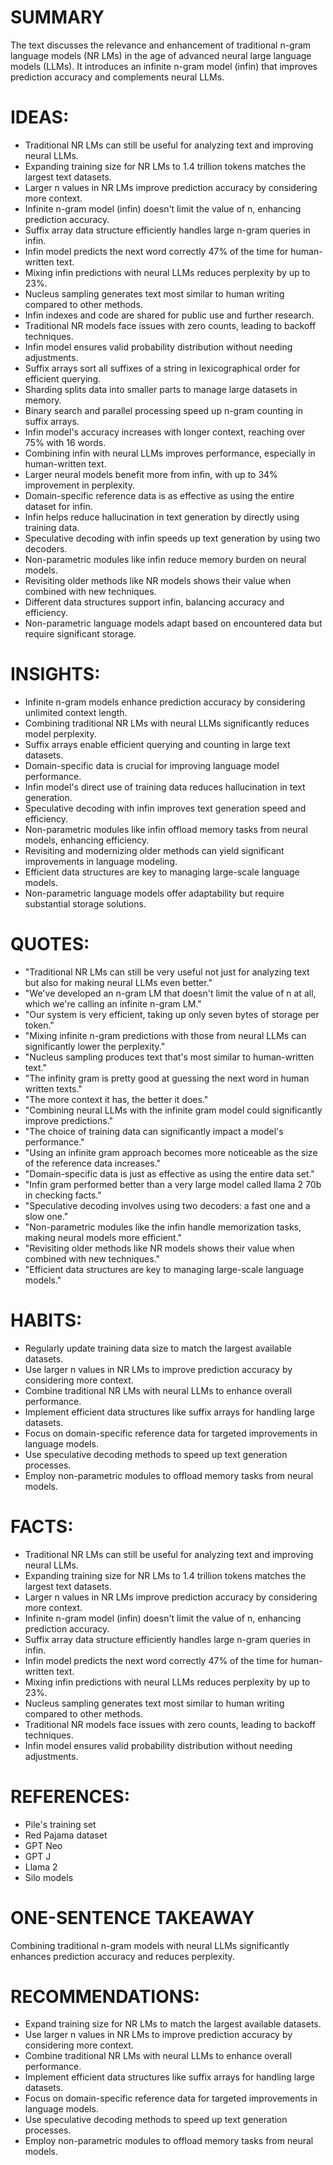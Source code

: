 # SUMMARY
The text discusses the relevance and enhancement of traditional n-gram language models (NR LMs) in the age of advanced neural large language models (LLMs). It introduces an infinite n-gram model (infin) that improves prediction accuracy and complements neural LLMs.

# IDEAS:
- Traditional NR LMs can still be useful for analyzing text and improving neural LLMs.
- Expanding training size for NR LMs to 1.4 trillion tokens matches the largest text datasets.
- Larger n values in NR LMs improve prediction accuracy by considering more context.
- Infinite n-gram model (infin) doesn't limit the value of n, enhancing prediction accuracy.
- Suffix array data structure efficiently handles large n-gram queries in infin.
- Infin model predicts the next word correctly 47% of the time for human-written text.
- Mixing infin predictions with neural LLMs reduces perplexity by up to 23%.
- Nucleus sampling generates text most similar to human writing compared to other methods.
- Infin indexes and code are shared for public use and further research.
- Traditional NR models face issues with zero counts, leading to backoff techniques.
- Infin model ensures valid probability distribution without needing adjustments.
- Suffix arrays sort all suffixes of a string in lexicographical order for efficient querying.
- Sharding splits data into smaller parts to manage large datasets in memory.
- Binary search and parallel processing speed up n-gram counting in suffix arrays.
- Infin model's accuracy increases with longer context, reaching over 75% with 16 words.
- Combining infin with neural LLMs improves performance, especially in human-written text.
- Larger neural models benefit more from infin, with up to 34% improvement in perplexity.
- Domain-specific reference data is as effective as using the entire dataset for infin.
- Infin helps reduce hallucination in text generation by directly using training data.
- Speculative decoding with infin speeds up text generation by using two decoders.
- Non-parametric modules like infin reduce memory burden on neural models.
- Revisiting older methods like NR models shows their value when combined with new techniques.
- Different data structures support infin, balancing accuracy and efficiency.
- Non-parametric language models adapt based on encountered data but require significant storage.

# INSIGHTS:
- Infinite n-gram models enhance prediction accuracy by considering unlimited context length.
- Combining traditional NR LMs with neural LLMs significantly reduces model perplexity.
- Suffix arrays enable efficient querying and counting in large text datasets.
- Domain-specific data is crucial for improving language model performance.
- Infin model's direct use of training data reduces hallucination in text generation.
- Speculative decoding with infin improves text generation speed and efficiency.
- Non-parametric modules like infin offload memory tasks from neural models, enhancing efficiency.
- Revisiting and modernizing older methods can yield significant improvements in language modeling.
- Efficient data structures are key to managing large-scale language models.
- Non-parametric language models offer adaptability but require substantial storage solutions.

# QUOTES:
- "Traditional NR LMs can still be very useful not just for analyzing text but also for making neural LLMs even better."
- "We've developed an n-gram LM that doesn't limit the value of n at all, which we're calling an infinite n-gram LM."
- "Our system is very efficient, taking up only seven bytes of storage per token."
- "Mixing infinite n-gram predictions with those from neural LLMs can significantly lower the perplexity."
- "Nucleus sampling produces text that's most similar to human-written text."
- "The infinity gram is pretty good at guessing the next word in human written texts."
- "The more context it has, the better it does."
- "Combining neural LLMs with the infinite gram model could significantly improve predictions."
- "The choice of training data can significantly impact a model's performance."
- "Using an infinite gram approach becomes more noticeable as the size of the reference data increases."
- "Domain-specific data is just as effective as using the entire data set."
- "Infin gram performed better than a very large model called llama 2 70b in checking facts."
- "Speculative decoding involves using two decoders: a fast one and a slow one."
- "Non-parametric modules like the infin handle memorization tasks, making neural models more efficient."
- "Revisiting older methods like NR models shows their value when combined with new techniques."
- "Efficient data structures are key to managing large-scale language models."

# HABITS:
- Regularly update training data size to match the largest available datasets.
- Use larger n values in NR LMs to improve prediction accuracy by considering more context.
- Combine traditional NR LMs with neural LLMs to enhance overall performance.
- Implement efficient data structures like suffix arrays for handling large datasets.
- Focus on domain-specific reference data for targeted improvements in language models.
- Use speculative decoding methods to speed up text generation processes.
- Employ non-parametric modules to offload memory tasks from neural models.

# FACTS:
- Traditional NR LMs can still be useful for analyzing text and improving neural LLMs.
- Expanding training size for NR LMs to 1.4 trillion tokens matches the largest text datasets.
- Larger n values in NR LMs improve prediction accuracy by considering more context.
- Infinite n-gram model (infin) doesn't limit the value of n, enhancing prediction accuracy.
- Suffix array data structure efficiently handles large n-gram queries in infin.
- Infin model predicts the next word correctly 47% of the time for human-written text.
- Mixing infin predictions with neural LLMs reduces perplexity by up to 23%.
- Nucleus sampling generates text most similar to human writing compared to other methods.
- Traditional NR models face issues with zero counts, leading to backoff techniques.
- Infin model ensures valid probability distribution without needing adjustments.

# REFERENCES:
- Pile's training set
- Red Pajama dataset
- GPT Neo
- GPT J
- Llama 2
- Silo models

# ONE-SENTENCE TAKEAWAY
Combining traditional n-gram models with neural LLMs significantly enhances prediction accuracy and reduces perplexity.

# RECOMMENDATIONS:
- Expand training size for NR LMs to match the largest available datasets.
- Use larger n values in NR LMs to improve prediction accuracy by considering more context.
- Combine traditional NR LMs with neural LLMs to enhance overall performance.
- Implement efficient data structures like suffix arrays for handling large datasets.
- Focus on domain-specific reference data for targeted improvements in language models.
- Use speculative decoding methods to speed up text generation processes.
- Employ non-parametric modules to offload memory tasks from neural models.